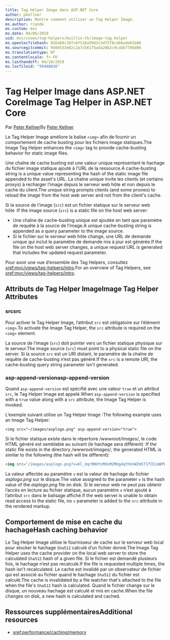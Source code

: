 ```yaml
---
title: Tag Helper Image dans ASP.NET Core
author: pkellner
description: Montre comment utiliser un Tag Helper Image.
ms.author: riande
ms.custom: mvc
ms.date: 04/06/2019
uid: mvc/views/tag-helpers/builtin-th/image-tag-helper
ms.openlocfilehash: 916a68c187cbf516a59d3c5d7578cdb6ada01b86
ms.sourcegitcommit: 948e533e02c2a7cb6175ada20b2c9cabb7786d0b
ms.translationtype: HT
ms.contentlocale: fr-FR
ms.lasthandoff: 04/10/2019
ms.locfileid: "59468816"
---
```

# <a name="image-tag-helper-in-aspnet-core"></a><span data-ttu-id="01118-103">Tag Helper Image dans ASP.NET Core</span><span class="sxs-lookup"><span data-stu-id="01118-103">Image Tag Helper in ASP.NET Core</span></span>

<span data-ttu-id="01118-104">Par [Peter Kellner](http://peterkellner.net)</span><span class="sxs-lookup"><span data-stu-id="01118-104">By [Peter Kellner](http://peterkellner.net)</span></span>

<span data-ttu-id="01118-105">Le Tag Helper Image améliore la balise `<img>` afin de fournir un comportement de cache busting pour les fichiers image statiques.</span><span class="sxs-lookup"><span data-stu-id="01118-105">The Image Tag Helper enhances the `<img>` tag to provide cache-busting behavior for static image files.</span></span>

<span data-ttu-id="01118-106">Une chaîne de cache busting est une valeur unique représentant le hachage du fichier image statique ajouté à l’URL de la ressource.</span><span class="sxs-lookup"><span data-stu-id="01118-106">A cache-busting string is a unique value representing the hash of the static image file appended to the asset's URL.</span></span> <span data-ttu-id="01118-107">La chaîne unique invite les clients (et certains proxys) à recharger l’image depuis le serveur web hôte et non depuis le cache du client.</span><span class="sxs-lookup"><span data-stu-id="01118-107">The unique string prompts clients (and some proxies) to reload the image from the host web server and not from the client's cache.</span></span>

<span data-ttu-id="01118-108">Si la source de l’image (`src`) est un fichier statique sur le serveur web hôte :</span><span class="sxs-lookup"><span data-stu-id="01118-108">If the image source (`src`) is a static file on the host web server:</span></span>

* <span data-ttu-id="01118-109">Une chaîne de cache-busting unique est ajoutée en tant que paramètre de requête à la source de l’image.</span><span class="sxs-lookup"><span data-stu-id="01118-109">A unique cache-busting string is appended as a query parameter to the image source.</span></span>
* <span data-ttu-id="01118-110">Si le fichier sur le serveur web hôte change, une URL de demande unique qui inclut le paramètre de demande mis à jour est générée.</span><span class="sxs-lookup"><span data-stu-id="01118-110">If the file on the host web server changes, a unique request URL is generated that includes the updated request parameter.</span></span>

<span data-ttu-id="01118-111">Pour avoir une vue d’ensemble des Tag Helpers, consultez <xref:mvc/views/tag-helpers/intro>.</span><span class="sxs-lookup"><span data-stu-id="01118-111">For an overview of Tag Helpers, see <xref:mvc/views/tag-helpers/intro>.</span></span>

## <a name="image-tag-helper-attributes"></a><span data-ttu-id="01118-112">Attributs de Tag Helper Image</span><span class="sxs-lookup"><span data-stu-id="01118-112">Image Tag Helper Attributes</span></span>

### <a name="src"></a><span data-ttu-id="01118-113">src</span><span class="sxs-lookup"><span data-stu-id="01118-113">src</span></span>

<span data-ttu-id="01118-114">Pour activer le Tag Helper Image, l’attribut `src` est obligatoire sur l’élément `<img>`.</span><span class="sxs-lookup"><span data-stu-id="01118-114">To activate the Image Tag Helper, the `src` attribute is required on the `<img>` element.</span></span>

<span data-ttu-id="01118-115">La source de l’image (`src`) doit pointer vers un fichier statique physique sur le serveur.</span><span class="sxs-lookup"><span data-stu-id="01118-115">The image source (`src`) must point to a physical static file on the server.</span></span> <span data-ttu-id="01118-116">Si la source `src` est un URI distant, le paramètre de la chaîne de requête de cache-busting n’est pas généré.</span><span class="sxs-lookup"><span data-stu-id="01118-116">If the `src` is a remote URI, the cache-busting query string parameter isn't generated.</span></span>

### <a name="asp-append-version"></a><span data-ttu-id="01118-117">asp-append-version</span><span class="sxs-lookup"><span data-stu-id="01118-117">asp-append-version</span></span>

<span data-ttu-id="01118-118">Quand `asp-append-version` est spécifié avec une valeur `true` et un attribut `src`, le Tag Helper Image est appelé.</span><span class="sxs-lookup"><span data-stu-id="01118-118">When `asp-append-version` is specified with a `true` value along with a `src` attribute, the Image Tag Helper is invoked.</span></span>

<span data-ttu-id="01118-119">L’exemple suivant utilise un Tag Helper Image :</span><span class="sxs-lookup"><span data-stu-id="01118-119">The following example uses an Image Tag Helper:</span></span>

```cshtml
<img src="~/images/asplogo.png" asp-append-version="true">
```

<span data-ttu-id="01118-120">Si le fichier statique existe dans le répertoire */wwwroot/images/*, le code HTML généré est semblable au suivant (le hachage sera différent) :</span><span class="sxs-lookup"><span data-stu-id="01118-120">If the static file exists in the directory */wwwroot/images/*, the generated HTML is similar to the following (the hash will be different):</span></span>

```html
<img src="/images/asplogo.png?v=Kl_dqr9NVtnMdsM2MUg4qthUnWZm5T1fCEimBPWDNgM">
```

<span data-ttu-id="01118-121">La valeur affectée au paramètre `v` est la valeur de hachage du fichier *asplogo.png* sur le disque.</span><span class="sxs-lookup"><span data-stu-id="01118-121">The value assigned to the parameter `v` is the hash value of the *asplogo.png* file on disk.</span></span> <span data-ttu-id="01118-122">Si le serveur web ne peut pas obtenir l’accès en lecture au fichier statique, aucun paramètre `v` n’est ajouté à l’attribut `src` dans le balisage affiché.</span><span class="sxs-lookup"><span data-stu-id="01118-122">If the web server is unable to obtain read access to the static file, no `v` parameter is added to the `src` attribute in the rendered markup.</span></span>

## <a name="hash-caching-behavior"></a><span data-ttu-id="01118-123">Comportement de mise en cache du hachage</span><span class="sxs-lookup"><span data-stu-id="01118-123">Hash caching behavior</span></span>

<span data-ttu-id="01118-124">Le Tag Helper Image utilise le fournisseur de cache sur le serveur web local pour stocker le hachage `Sha512` calculé d’un fichier donné.</span><span class="sxs-lookup"><span data-stu-id="01118-124">The Image Tag Helper uses the cache provider on the local web server to store the calculated `Sha512` hash of a given file.</span></span> <span data-ttu-id="01118-125">Si le fichier est demandé plusieurs fois, le hachage n’est pas recalculé.</span><span class="sxs-lookup"><span data-stu-id="01118-125">If the file is requested multiple times, the hash isn't recalculated.</span></span> <span data-ttu-id="01118-126">Le cache est invalidé par un observateur de fichier qui est associé au fichier quand le hachage `Sha512` du fichier est calculé.</span><span class="sxs-lookup"><span data-stu-id="01118-126">The cache is invalidated by a file watcher that's attached to the file when the file's `Sha512` hash is calculated.</span></span> <span data-ttu-id="01118-127">Quand le fichier change sur le disque, un nouveau hachage est calculé et mis en cache.</span><span class="sxs-lookup"><span data-stu-id="01118-127">When the file changes on disk, a new hash is calculated and cached.</span></span>

## <a name="additional-resources"></a><span data-ttu-id="01118-128">Ressources supplémentaires</span><span class="sxs-lookup"><span data-stu-id="01118-128">Additional resources</span></span>

* <xref:performance/caching/memory>
